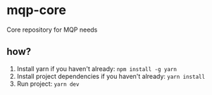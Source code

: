 # mqp-core
Core repository for MQP needs

## how?
1. Install yarn if you haven't already: `npm install -g yarn`
2. Install project dependencies if you haven't already: `yarn install`
3. Run project: `yarn dev`

